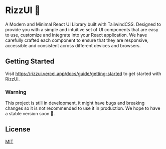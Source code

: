 # RizzUI 🎉


A Modern and Minimal React UI Library built with TailwindCSS. Designed to provide you with a simple and intuitive set of UI components that are easy to use, customize and integrate into your React application. We have carefully crafted each component to ensure that they are responsive, accessible and consistent across different devices and browsers.

## Getting Started

Visit https://rizzui.vercel.app/docs/guide/getting-started to get started with RizzUI.


### Warning 

This project is still in development, it might have bugs and breaking changes so it is not recommended to use it in production. We hope to have a stable version soon 🚀.

## License

[MIT](https://choosealicense.com/licenses/mit/)
